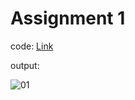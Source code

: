 # Assignment 1

code: [Link](variable.js)

output:

![01](https://user-images.githubusercontent.com/118118102/212286857-3e5fcf49-9b05-4e9b-8075-c8bd7f9a3448.png)
